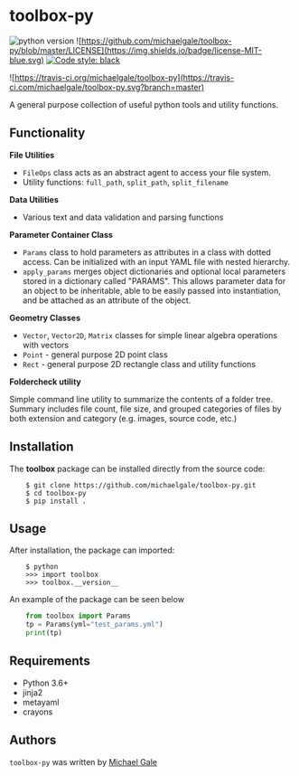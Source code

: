# toolbox-py

![python version](https://img.shields.io/static/v1?label=python&message=3.6%2B&color=blue&style=flat&logo=python)
![https://github.com/michaelgale/toolbox-py/blob/master/LICENSE](https://img.shields.io/badge/license-MIT-blue.svg)
<a href="https://github.com/psf/black"><img alt="Code style: black" src="https://img.shields.io/badge/code%20style-black-000000.svg"></a>  

![https://travis-ci.org/michaelgale/toolbox-py](https://travis-ci.com/michaelgale/toolbox-py.svg?branch=master)


A general purpose collection of useful python tools and utility functions.

## Functionality

**File Utilities**

- `FileOps` class acts as an abstract agent to access your file system. 
- Utility functions: `full_path`, `split_path`, `split_filename`

**Data Utilities**

- Various text and data validation and parsing functions

**Parameter Container Class**

- `Params` class to hold parameters as attributes in a class with dotted access. Can be initialized with an input YAML file with nested hierarchy.
- `apply_params` merges object dictionaries and optional local parameters stored in a dictionary called "PARAMS".  This allows parameter data for an object to be inheritable, able to be easily passed into instantiation, and be attached as an attribute of the object.

**Geometry Classes**

- `Vector`, `Vector2D`, `Matrix` classes for simple linear algebra operations with vectors
- `Point` - general purpose 2D point class
- `Rect` - general purpose 2D rectangle class and utility functions

**Foldercheck utility**

Simple command line utility to summarize the contents of a folder tree. Summary includes file count, file size, and grouped categories of files by both extension and category (e.g. images, source code, etc.)


## Installation

The **toolbox** package can be installed directly from the source code:


```shell
    $ git clone https://github.com/michaelgale/toolbox-py.git
    $ cd toolbox-py
    $ pip install .
```

## Usage

After installation, the package can imported:

```shell
    $ python
    >>> import toolbox
    >>> toolbox.__version__
```

An example of the package can be seen below

```python
    from toolbox import Params
    tp = Params(yml="test_params.yml")
    print(tp)
```

## Requirements

* Python 3.6+
* jinja2 
* metayaml
* crayons


## Authors

`toolbox-py` was written by [Michael Gale](https://github.com/michaelgale)
